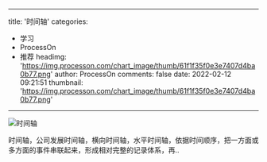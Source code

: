 
---
title: '时间轴'
categories: 
 - 学习
 - ProcessOn
 - 推荐
headimg: 'https://img.processon.com/chart_image/thumb/61f1f35f0e3e7407d4ba0b77.png'
author: ProcessOn
comments: false
date: 2022-02-12 09:21:51
thumbnail: 'https://img.processon.com/chart_image/thumb/61f1f35f0e3e7407d4ba0b77.png'
---

<div>   
<img class="thumb" alt="时间轴" src="https://img.processon.com/chart_image/thumb/61f1f35f0e3e7407d4ba0b77.png" referrerpolicy="no-referrer">
<p>时间轴，公司发展时间轴，横向时间轴，水平时间轴，依据时间顺序，把一方面或多方面的事件串联起来，形成相对完整的记录体系，再..</p>  
</div>
            